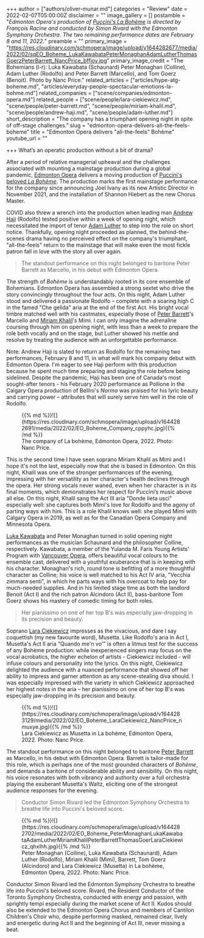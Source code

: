 +++
author = ["authors/oliver-munar.md"]
categories = "Review"
date = 2022-02-07T05:00:00Z
disclaimer = ""
image_gallery = []
postamble = "_Edmonton Opera's production of_ [_Puccini's La Bohème_](https://www.edmontonopera.com/2022/boheme) _is directed by François Racine and conducted by Simon Rivard with the Edmonton Symphony Orchestra. The two remaining performance dates are February 8 and 11, 2022._"
preamble = ""
primary_image = "https://res.cloudinary.com/schmopera/image/upload/v1644282677/media/2022/02/sqEO_Boheme_LukaKawabataPeterMonaghanAdamLutherThomasGoerzPeterBarrett_NancPrice_bffjov.jpg"
primary_image_credit = "The Bohemians (l-r): Luka Kawabata (Schaunard) Peter Monaghan (Colline), Adam Luther (Rodolfo) and Peter Barrett (Marcello), and Tom Goerz (Benoit). Photo by Nanc Price."
related_articles = ["articles/hype-atg-boheme.md", "articles/everyday-people-spectacular-emotions-la-bohme.md"]
related_companies = ["scene/companies/edmonton-opera.md"]
related_people = ["scene/people/lara-ciekiewicz.md", "scene/people/peter-barrett.md", "scene/people/miriam-khalil.md", "scene/people/andrew-haji.md", "scene/people/adam-luther.md"]
short_description = "The company has a triumphant opening night in spite of off-stage challenges."
slug = "edmonton-opera-delivers-all-the-feels-boheme"
title = "Edmonton Opera delivers \"all-the-feels\" Bohème"
youtube_url = ""

+++
What’s an operatic production without a bit of drama?

After a period of relative managerial upheaval and the challenges associated with mounting a mainstage production during a global pandemic, [Edmonton Opera](/scene/companies/edmonton-opera/) delivers a moving production of [Puccini's beloved _La Bohème_](https://www.edmontonopera.com/2022/boheme). The production marks the first mainstage performance for the company since announcing Joel Ivany as its new Artistic Director in November 2021, and the installation of Shannon Hiebert as the new Chorus Master.

COVID also threw a wrench into the production when leading man [Andrew Haji](/scene/people/andrew-haji/) (Rodolfo) tested positive within a week of opening night, which necessitated the import of tenor [Adam Luther](/scene/people/adam-luther/) to step into the role on short notice. Thankfully, opening night proceeded as planned, the behind-the-scenes drama having no perceived effect on the company's triumphant, "all-the-feels" return to the mainstage that will make even the most fickle patron fall in love with the story all over again.

> The standout performance on this night belonged to baritone Peter Barrett as Marcello, in his debut with Edmonton Opera.

The strength of _Bohème_ is understandably rooted in its core ensemble of Bohemians. Edmonton Opera has assembled a strong sextet who drive the story convincingly throughout the four acts. On this night, Adam Luther stood and delivered a passionate Rodolfo – complete with a soaring high C in the famed "Che gelida" aria at the end of the first Act. His bright vocal timbre matched well with his castmates, especially those of [Peter Barrett](/scene/people/peter-barrett/)'s Marcello and [Miriam Khalil](/scene/people/miriam-khalil/)'s Mimì. I can only imagine the adrenaline coursing through him on opening night, with less than a week to prepare the role both vocally and on the stage, but Luther showed his mettle and resolve by treating the audience with an unforgettable performance.

Note: Andrew Haji is slated to return as Rodolfo for the remaining two performances, February 8 and 11, in what will mark his company debut with Edmonton Opera. I'm eager to see Haji perform with this production because he spent much time preparing and staging the role before being sidelined. Despite the pandemic, Haji has been one of Canada's most sought-after tenors - his February 2020 performance as Pollione in the Calgary Opera production of Bellini's _Norma_ was praised for his lyric beauty and carrying power – attributes that will surely serve him well in the role of Rodolfo.

<figure data-type="image">{{% md %}}![](https://res.cloudinary.com/schmopera/image/upload/v1644282691/media/2022/02/EO_Boheme_Company_cppyhc.jpg){{% /md %}}

<figcaption>The company of La bohème, Edmonton Opera, 2022. Photo: Nanc Price.</figcaption>  
</figure>

This is the second time I have seen soprano Miriam Khalil as Mimì and I hope it's not the last, especially now that she is based in Edmonton. On this night, Khalil was one of the stronger performances of the evening, impressing with her versatility as her character's health declines through the opera. Her strong vocals never waned, even when her character is in its final moments, which demonstrates her respect for Puccini’s music above all else. On this night, Khalil sang the Act III aria "Donde lieta usci" especially well: she captures both Mimì's love for Rodolfo and the agony of parting ways with him. This is a role Khalil knows well: she played Mimì with Calgary Opera in 2019, as well as for the Canadian Opera Company and Minnesota Opera.

[Luka Kawabata](/scene/people/luka-kawabata/) and Peter Monaghan turned in solid opening night performances as the musician Schaunard and the philosopher Colline, respectively. Kawabata, a member of the Yulanda M. Faris Young Artists' Program with [Vancouver Opera](/scene/companies/vancouver-opera/), offers beautiful vocal colours to the ensemble cast, delivered with a youthful exuberance that is in keeping with his character. Monaghan's rich, round tone is befitting of a more thoughtful character as Colline; his voice is well matched to his Act IV aria, "Vecchia zimmara senti", in which he parts ways with his overcoat to help pay for much-needed supplies. And in his limited stage time as both the landlord Benoit (Act I) and the rich patron Alcindoro (Act II), bass-baritone Tom Goerz shows his mastery of comedic timing for both roles.

> Her pianissimo on one of her top B's was especially jaw-dropping in its precision and beauty.

Soprano [Lara Ciekiewicz](/scene/people/lara-ciekiewicz/) impresses as the vivacious, and dare I say coquettish (my new favourite word), Musetta. Like Rodolfo's aria in Act I, Musetta's Act II aria "Quando me'n vo'" is often a litmus test for the success of any Bohème production: while inexperienced singers may focus on the vocal acrobatics, the higher echelon of artists - Ciekiewicz included - will infuse colours and personality into the lyrics. On this night, Ciekiewicz delighted the audience with a nuanced performance that showed off her ability to impress and garner attention as any scene-stealing diva should. I was especially impressed with the variety in which Ciekiewicz approached her highest notes in the aria – her pianissimo on one of her top B's was especially jaw-dropping in its precision and beauty.

<figure data-type="image">{{% md %}}![](https://res.cloudinary.com/schmopera/image/upload/v1644283129/media/2022/02/EO_Boheme_LaraCiekiewicz_NancPrice_nmuxye.jpg){{% /md %}}

<figcaption>Lara Ciekiewicz as Musetta in La bohème, Edmonton Opera, 2022. Photo: Nanc Price.</figcaption>  
</figure>

The standout performance on this night belonged to baritone [Peter Barrett](/scene/people/peter-barrett/) as Marcello, in his debut with Edmonton Opera. Barrett is tailor-made for this role, which is perhaps one of the most grounded characters of _Bohème_, and demands a baritone of considerable ability and sensibility. On this night, his voice resonates with both vibrancy and authority over a full orchestra playing the exuberant Musetta's Waltz, eliciting one of the strongest audience responses for the evening.

> Conductor Simon Rivard led the Edmonton Symphony Orchestra to breathe life into Puccini's beloved score.

<figure data-type="image">{{% md %}}![](https://res.cloudinary.com/schmopera/image/upload/v1644282702/media/2022/02/EO_Boheme_PeterMonaghanLukaKawabataAdamLutherMiriamKhalilPeterBarrettThomasGoerLaraCiekiewicz_qhxlhh.jpg){{% /md %}}

<figcaption>Peter Monaghan (Colline), Luka Kawabata (Schaunard), Adam Luther (Rodolfo), Miriam Khalil (Mimi), Barrett, Tom Goerz (Alcindoro) and Lara Ciekiewicz (Musetta) in La bohème, Edmonton Opera, 2022. Photo: Nanc Price.</figcaption>  
</figure>

Conductor Simon Rivard led the Edmonton Symphony Orchestra to breathe life into Puccini's beloved score. Rivard, the Resident Conductor of the Toronto Symphony Orchestra, conducted with energy and passion, with sprightly tempi especially during the market scene of Act II. Kudos should also be extended to the Edmonton Opera Chorus and members of Cantilon Children's Choir who, despite performing masked, remained clear, lively and energetic during Act II and the beginning of Act III, never missing a beat.